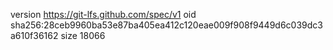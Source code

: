 version https://git-lfs.github.com/spec/v1
oid sha256:28ceb9960ba53e87ba405ea412c120eae009f908f9449d6c039dc3a610f36162
size 18066
